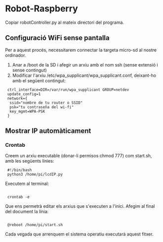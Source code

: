 # Robot-Raspberry

Copiar robotController.py al mateix directori del programa.

## Configuració WiFi sense pantalla
Per a aquest procés, necessitarem connectar la targeta micro-sd al nostre ordinador.
1. Anar a /boot de la SD i afegir un arxiu amb el nom ssh (sense extensió i sense contingut)
2. Modificar l'arxiu /etc/wpa_supplicant/wpa_supplicant.conf, deixant-ho amb el següent contingut:

```
 ctrl_interface=DIR=/var/run/wpa_supplicant GROUP=netdev 
 update_config=1
 network={
  ssid="nombre de tu router o SSID"
  psk="tu contraseña del wi-fi"
  key_mgmt=WPA-PSK 
 } 
```

## Mostrar IP automàticament
### Crontab
Creem un arxiu executable (donar-li permisos chmod 777) com start.sh, amb les següents línies:

```
 #!/bin/bash
 python3 /home/pi/lcdIP.py
```

Executem al terminal:

<code>
 crontab -e
</code>

Que ens permetrà editar els arxius que s'executen a l'inici. Afegim al final del document la línia:

<code>
 @reboot /home/pi/start.sh
</code>

Cada vegada que arrenquem el sistema operatiu executarà aquest fitxer.
